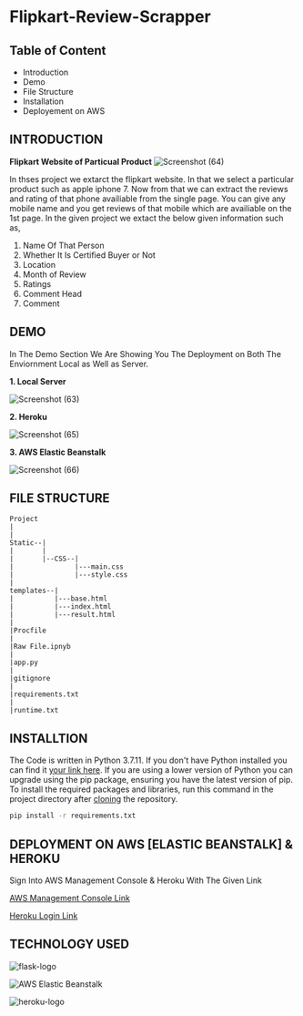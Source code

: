 # Flipkart-Review-Scrapper
## Table of Content
- Introduction
- Demo 
- File Structure
- Installation
- Deployement on AWS

## INTRODUCTION

**Flipkart Website of Particual Product** ![Screenshot (64)](https://user-images.githubusercontent.com/62636740/127958047-95472f1f-d55e-4a19-b8bd-d47746c8bd3b.png)

In thses project we extarct the flipkart website. In that we select a particular product such  as apple iphone 7. Now from that we can extract the reviews and rating of that phone  availiable from the single page. You can give any mobile name and you get reviews of that mobile which are availiable on the 1st page. In the given project we extact the below given information such as,

1. Name Of That Person
2. Whether It Is Certified Buyer or Not
3. Location
4. Month of Review
5. Ratings
6. Comment Head
7. Comment

## DEMO
In The Demo Section We Are Showing You The Deployment on Both The Enviornment Local as Well as Server.

**1. Local Server**

![Screenshot (63)](https://user-images.githubusercontent.com/62636740/127959105-ede751df-1f5c-4cd2-a2b6-393b6924ae81.png)

**2. Heroku**

![Screenshot (65)](https://user-images.githubusercontent.com/62636740/128126420-ad695180-dc00-492d-a79c-55bf3e219bd1.png)

**3. AWS Elastic Beanstalk**

![Screenshot (66)](https://user-images.githubusercontent.com/62636740/128198133-10c0c62e-8527-4795-b6cd-32facc64c2e1.png)

## FILE STRUCTURE

```
Project
|
|
Static--|
|       |
|       |--CSS--|
|               |---main.css
|               |---style.css
|
templates--|
|          |---base.html
|          |---index.html
|          |---result.html
|
|Procfile
|
|Raw File.ipnyb
|
|app.py
|
|gitignore
|
|requirements.txt
|
|runtime.txt
```

## INSTALLTION
The Code is written in Python 3.7.11. If you don't have Python installed you can find it [your link here](https://www.python.org/downloads/). If you are using a lower version of Python you can upgrade using the pip package, ensuring you have the latest version of pip. To install the required packages and libraries, run this command in the project directory after [cloning](https://docs.github.com/en/github/creating-cloning-and-archiving-repositories/cloning-a-repository) the repository.
```bash
pip install -r requirements.txt
```

## DEPLOYMENT ON AWS [ELASTIC BEANSTALK] & HEROKU

Sign Into AWS Management Console & Heroku With The Given Link

[AWS Management Console Link](https://aws.amazon.com/console/)

[Heroku Login Link ](https://signup.heroku.com/login)

## TECHNOLOGY USED
![flask-logo](https://user-images.githubusercontent.com/62636740/90309868-ebae7480-df09-11ea-8750-6ca4445dfd8f.png)

![ AWS Elastic Beanstalk](https://user-images.githubusercontent.com/62636740/127960907-a6a13a42-3bdb-41f7-843d-493c7e168bd4.png)

![heroku-logo](https://user-images.githubusercontent.com/62636740/128127046-dbcc862b-1312-4099-ae3c-bd27b8371a5a.png)

